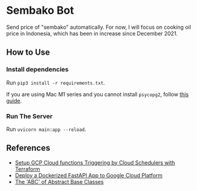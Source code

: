 # Sembako Bot

Send price of "sembako" automatically. For now, I will focus on cooking oil price in Indonesia, which has been in increase since December 2021.

## How to Use

### Install dependencies
Run `pip3 install -r requirements.txt`.

If you are using Mac M1 series and you cannot install `psycopg2`, follow [this guide](https://stackoverflow.com/a/67166417).

### Run The Server
Run `uvicorn main:app --reload`.

## References
- [Setup GCP Cloud functions Triggering by Cloud Schedulers with Terraform](https://medium.com/geekculture/setup-gcp-cloud-functions-triggering-by-cloud-schedulers-with-terraform-1433fbf1abbe)
- [Deploy a Dockerized FastAPI App to Google Cloud Platform](https://towardsdatascience.com/deploy-a-dockerized-fastapi-app-to-google-cloud-platform-24f72266c7ef)
- [The 'ABC' of Abstract Base Classes](https://python-course.eu/oop/the-abc-of-abstract-base-classes.php)
